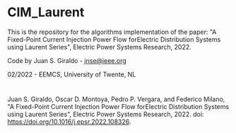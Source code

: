 # CIM_Laurent
This is the repository for the algorithms implementation of the paper: "A Fixed-Point Current Injection Power Flow forElectric Distribution Systems using Laurent Series", Electric Power Systems Research, 2022.

Code by Juan S. Giraldo - jnse@ieee.org

02/2022 - EEMCS, University of Twente, NL

# 

Juan S. Giraldo, Oscar D. Montoya, Pedro P. Vergara, and Federico Milano, "A Fixed-Point Current Injection Power Flow forElectric Distribution Systems using Laurent Series", Electric Power Systems Research, 2022. doi: https://doi.org/10.1016/j.epsr.2022.108326.
